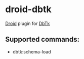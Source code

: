 droid-dbtk
==============

[Droid](https://github.com/droid-php/droid) plugin for [DbTk](https://github.com/dbtk)

## Supported commands:

- dbtk:schema-load
